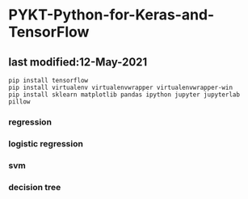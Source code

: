 # PYKT-Python-for-Keras-and-TensorFlow
## last modified:12-May-2021
```
pip install tensorflow
pip install virtualenv virtualenvwrapper virtualenvwrapper-win
pip install sklearn matplotlib pandas ipython jupyter jupyterlab pillow
```
### regression
### logistic regression
### svm
### decision tree